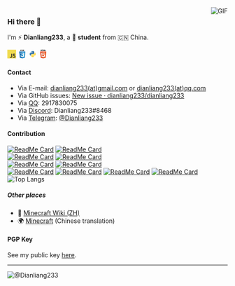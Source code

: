 <img align="right" alt="GIF" src="https://i.pinimg.com/originals/e4/26/70/e426702edf874b181aced1e2fa5c6cde.gif" />

### Hi there 👋

I'm ⚡️ **Dianliang233**, a 📖 **student** from 🇨🇳 China.

<code><img height="20" src="https://raw.githubusercontent.com/github/explore/80688e429a7d4ef2fca1e82350fe8e3517d3494d/topics/javascript/javascript.png"></code>
<code><img height="20" src="https://raw.githubusercontent.com/github/explore/80688e429a7d4ef2fca1e82350fe8e3517d3494d/topics/css/css.png"></code>
<code><img height="20" src="https://raw.githubusercontent.com/github/explore/80688e429a7d4ef2fca1e82350fe8e3517d3494d/topics/python/python.png"></code>
<code><img height="20" src="https://raw.githubusercontent.com/github/explore/80688e429a7d4ef2fca1e82350fe8e3517d3494d/topics/html/html.png"></code>

#### Contact
- Via E-mail: [dianliang233(at)gmail.com](mailto:dianliang233@gmail.com) or [dianliang233(at)qq.com](mailto:dianliang233@qq.com)
- Via GitHub issues: [New issue · dianliang233/dianliang233](https://github.com/dianliang233/dianliang233/issues/new)
- Via [QQ](https://im.qq.com): 2917830075
- Via [Discord](https://discord.com): Dianliang233#8468
- Via [Telegram](https://telegram.org): [@Dianliang233](https://t.me/Dianliang233)

#### Contribution

[![ReadMe Card](https://github-readme-stats.vercel.app/api/pin/?username=Teahouse-Studios&repo=mcwzh-meme-resourcepack&show_owner=false)](https://github.com/Teahouse-Studios/mcwzh-meme-resourcepack)
[![ReadMe Card](https://github-readme-stats.vercel.app/api/pin/?username=Teahouse-Studios&repo=mcwzh-meme-resourcepack-bedrock&show_owner=false)](https://github.com/Teahouse-Studios/mcwzh-meme-resourcepack-bedrock)<br>
[![ReadMe Card](https://github-readme-stats.vercel.app/api/pin/?username=dianliang233&repo=minecraft-lzh&show_owner=false)](https://github.com/dianliang233/minecraft-lzh)
[![ReadMe Card](https://github-readme-stats.vercel.app/api/pin/?username=Dragon-Fish&repo=InPageEdit-v2&show_owner=true)](https://github.com/Dragon-Fish/InPageEdit-v2)<br>
[![ReadMe Card](https://github-readme-stats.vercel.app/api/pin/?username=dianliang233&repo=lxazl&show_owner=false)](https://github.com/dianliang233/lxazl)
[![ReadMe Card](https://github-readme-stats.vercel.app/api/pin/?username=Markus-Rost&repo=discord-wiki-bot&show_owner=true)](https://github.com/Markus-Rost/discord-wiki-bot)<br>
[![ReadMe Card](https://github-readme-stats.vercel.app/api/pin/?username=Teahouse-Studios&repo=_LittleK_&show_owner=false)](https://github.com/Teahouse-Studios/_LittleK_)
[![ReadMe Card](https://github-readme-stats.vercel.app/api/pin/?username=Teahouse-Studios&repo=bot&show_owner=false)](https://github.com/Teahouse-Studios/bot)
[![ReadMe Card](https://github-readme-stats.vercel.app/api/pin/?username=ff98sha&repo=mclangcn&show_owner=true)](https://github.com/ff98sha/mclangcn)
[![ReadMe Card](https://github-readme-stats.vercel.app/api/pin/?username=jellysquid3&repo=sodium-fabric&show_owner=true)](https://github.com/jellysquid3/sodium-fabric)
![Top Langs](https://github-readme-stats.vercel.app/api/top-langs/?username=dianliang233&layout=compact)

##### Other places
- 📖 [Minecraft Wiki (ZH)](https://minecraft-zh.gamepedia.com/Minecraft_Wiki)
- 🌍 [Minecraft](https://crowdin.com/project/minecraft) (Chinese translation)

#### PGP Key
See my public key [here](https://github.com/dianliang233/dianliang233/blob/master/public-key.txt).

----------------------

![@Dianliang233](https://github-readme-stats.vercel.app/api?username=dianliang233&count_private=true&show_icons=true&theme=tokyonight)

